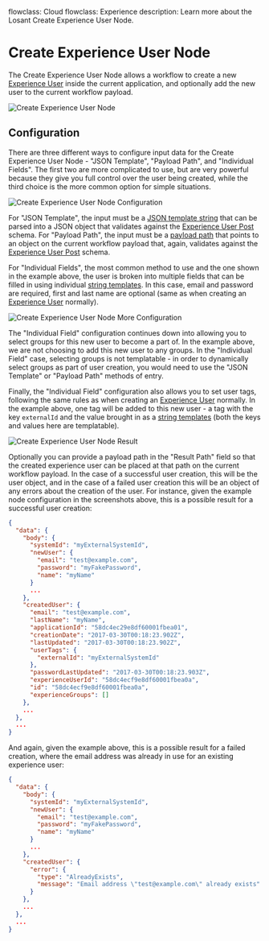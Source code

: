 flowclass: Cloud
flowclass: Experience
description: Learn more about the Losant Create Experience User Node.

# Create Experience User Node

The Create Experience User Node allows a workflow to create a new [Experience User](/experiences/users/) inside the current application, and optionally add the new user to the current workflow payload.

![Create Experience User Node](/images/workflows/experience/create-user-node.png "Create Experience User Node")

## Configuration

There are three different ways to configure input data for the Create Experience User Node - "JSON Template", "Payload Path", and "Individual Fields". The first two are more complicated to use, but are very powerful because they give you full control over the user being created, while the third choice is the more common option for simple situations.

![Create Experience User Node Configuration](/images/workflows/experience/create-user-node-config.png "Create Experience User Node Configuration")

For "JSON Template", the input must be a [JSON template string](/workflows/accessing-payload-data/#json-templates) that can be parsed into a JSON object that validates against the [Experience User Post](/rest-api/schemas/#experience-user-post) schema. For "Payload Path", the input must be a [payload path](/workflows/accessing-payload-data/#payload-paths) that points to an object on the current workflow payload that, again, validates against the [Experience User Post](/rest-api/schemas/#experience-user-post) schema.

For "Individual Fields", the most common method to use and the one shown in the example above, the user is broken into multiple fields that can be filled in using individual [string templates](/workflows/accessing-payload-data/#string-templates). In this case, email and password are required, first and last name are optional (same as when creating an [Experience User](/experiences/users/) normally).

![Create Experience User Node More Configuration](/images/workflows/experience/create-user-node-more-config.png "Create Experience User Node More Configuration")

The "Individual Field" configuration continues down into allowing you to select groups for this new user to become a part of. In the example above, we are not choosing to add this new user to any groups. In the "Individual Field" case, selecting groups is not templatable - in order to dynamically select groups as part of user creation, you would need to use the "JSON Template" or "Payload Path" methods of entry.

Finally, the "Individual Field" configuration also allows you to set user tags, following the same rules as when creating an [Experience User](/experiences/users/) normally. In the example above, one tag will be added to this new user - a tag with the key `externalId` and the value brought in as a [string templates](/workflows/accessing-payload-data/#string-templates) (both the keys and values here are templatable).

![Create Experience User Node Result](/images/workflows/experience/create-user-node-result.png "Create Experience User Node Result")

Optionally you can provide a payload path in the "Result Path" field so that the created experience user can be placed at that path on the current workflow payload. In the case of a successful user creation, this will be the user object, and in the case of a failed user creation this will be an object of any errors about the creation of the user. For instance, given the example node configuration in the screenshots above, this is a possible result for a successful user creation:

```json
{
  "data": {
    "body": {
      "systemId": "myExternalSystemId",
      "newUser": {
        "email": "test@example.com",
        "password": "myFakePassword",
        "name": "myName"
      }
      ...
    },
    "createdUser": {
      "email": "test@example.com",
      "lastName": "myName",
      "applicationId": "58dc4ec29e8df60001fbea01",
      "creationDate": "2017-03-30T00:18:23.902Z",
      "lastUpdated": "2017-03-30T00:18:23.902Z",
      "userTags": {
        "externalId": "myExternalSystemId"
      },
      "passwordLastUpdated": "2017-03-30T00:18:23.903Z",
      "experienceUserId": "58dc4ecf9e8df60001fbea0a",
      "id": "58dc4ecf9e8df60001fbea0a",
      "experienceGroups": []
    },
    ...
  },
  ...
}
```

And again, given the example above, this is a possible result for a failed creation, where the email address was already in use for an existing experience user:

```json
{
  "data": {
    "body": {
      "systemId": "myExternalSystemId",
      "newUser": {
        "email": "test@example.com",
        "password": "myFakePassword",
        "name": "myName"
      }
      ...
    },
    "createdUser": {
      "error": {
        "type": "AlreadyExists",
        "message": "Email address \"test@example.com\" already exists"
      }
    },
    ...
  },
  ...
}
```
